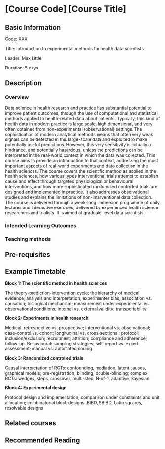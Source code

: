 # [Course Code] [Course Title]

## Basic Information

Code: XXX

Title: Introduction to experimental methods for health data scientists

Leader: Max Little

Duration: 5 days

## Description

### Overview 

Data science in health research and practice has substantial potential to improve patient outcomes, through
the use of computational and statistical methods applied to health-related data about patients. Typically,
this kind of health data in modern practice is large scale, high dimensional, and very often obtained from
non-experimental (observational) settings. The sophistication of modern analytical methods means that
often very weak signals can be detected in this large-scale data and exploited to make potentially useful
predictions. However, this very sensitivity is actually a hindrance, and potentially hazardous, unless the
predictions can be interpreted in the real-world context in which the data was collected. This course aims to
provide an introduction to that context, addressing the most important aspects of real-world experiments
and data collection in the health sciences. The course covers the scientific method as applied in the health
sciences, how various types interventional trials attempt to establish cause and effect through targeted
physiological or behavioural interventions, and how more sophisticated randomized controlled trials are
designed and implemented in practice. It also addresses observational studies and explains the limitations
of non-interventional data collection. The course is delivered through a week-long immersion programme of
daily lectures and interactive exercises, delivered by experienced health science researchers and trialists. It
is aimed at graduate-level data scientists.

### Intended Learning Outcomes

### Teaching methods

## Pre-requisites

## Example Timetable

**Block 1: The scientific method in health sciences** 

The theory-prediction-intervention cycle; the hierarchy of medical evidence; analysis and interpretation; experimenter bias; association vs. causation; biological mechanism; measurement under experimental vs. observational conditions; internal vs. external validity; transportability

**Block 2: Experiments in health research** 

Medical: retrospective vs. prospective; interventional vs. observational; case-control vs. cohort; longitudinal vs. cross-sectional; protocol; inclusion/exclusion; recruitment; attrition; compliance and adherence; follow-up. Behavioural: sampling strategies; self-report vs. expert assessment; manual vs. automated coding

**Block 3: Randomized controlled trials** 

Causal interpretation of RCTs: confounding, mediation, latent causes, graphical models; pre-registration; blinding; double-blinding; complex RCTs: wedges, steps, crossover, multi-step, N-of-1, adaptive, Bayesian

**Block 4: Experimental design** 

Protocol design and implementation; comparison under constraints and unit allocation; combinatorial block designs: BIBD, SBIBD, Latin squares, resolvable designs

## Related courses

## Recommended Reading
